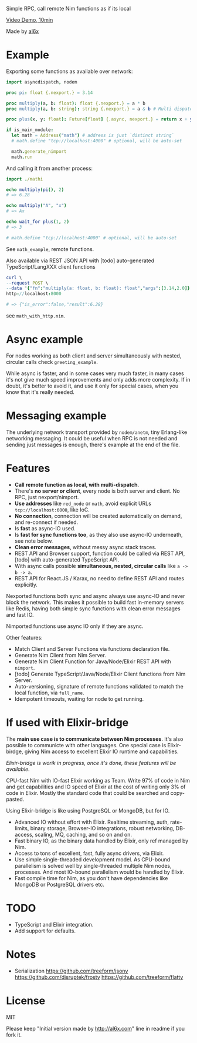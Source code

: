 Simple RPC, call remote Nim functions as if its local

[Video Demo, 10min](https://youtu.be/KUb15vva0vw)

Made by [al6x](http://al6x.com)

# Example

Exporting some functions as available over network:

```Nim
import asyncdispatch, nodem

proc pi: float {.nexport.} = 3.14

proc multiply(a, b: float): float {.nexport.} = a * b
proc multiply(a, b: string): string {.nexport.} = a & b # Multi dispatch supported

proc plus(x, y: float): Future[float] {.async, nexport.} = return x + y # Async supported

if is_main_module:
  let math = Address("math") # address is just `distinct string`
  # math.define "tcp://localhost:4000" # optional, will be auto-set

  math.generate_nimport
  math.run
```

And calling it from another process:

```Nim
import ./mathi

echo multiply(pi(), 2)
# => 6.28

echo multiply("A", "x")
# => Ax

echo wait_for plus(1, 2)
# => 3

# math.define "tcp://localhost:4000" # optional, will be auto-set
```

See `math_example`, remote functions.

Also available via REST JSON API with [todo] auto-generated TypeScript/LangXXX client functions

```Nim
curl \
--request POST \
--data '{"fn":"multiply(a: float, b: float): float","args":[3.14,2.0]}' \
http://localhost:8000

# => {"is_error":false,"result":6.28}
```

see `math_with_http.nim`.

# Async example

For nodes working as both client and server simultaneously with nested, circular calls check `greeting_example`.

While async is faster, and in some cases very much faster, in many cases it's not give much speed improvements
and only adds more complexity. If in doubt, it's better to avoid it, and use it only for special cases,
when you know that it's really needed.

# Messaging example

The underlying network transport provided by `nodem/anetm`, tiny Erlang-like networking messaging. It could be
useful when RPC is not needed and sending just messages is enough, there's example at the end of the file.

# Features

- **Call remote function as local, with multi-dispatch**.
- There's **no server or client**, every node is both server and client. No RPC, just nexport/nimport.
- **Use addresses** like `red_node` or `math`, avoid explicit URLs `tcp://localhost:6000`, like IoC.
- **No connection**, connection will be created automatically on demand, and re-connect if needed.
- Is **fast** as async-IO used.
- Is **fast for sync functions too**, as they also use async-IO underneath, see note below.
- **Clean error messages**, without messy async stack traces.
- REST API and Browser support, function could be called via REST API, [todo] with auto-generated TypeScript API.
- With async calls possible **simultaneous, nested, circular calls** like `a -> b -> a`.
- REST API for React.JS / Karax, no need to define REST API and routes explicitly.

Nexported functions both sync and async always use async-IO and never block the network. This makes it
possible to build fast in-memory servers like Redis, having both simple sync functions with clean error
messages and fast IO.

Nimported functions use async IO only if they are async.

Other features:

- Match Client and Server Functions via functions declaration file.
- Generate Nim Client from Nim Server.
- Generate Nim Client Function for Java/Node/Elixir REST API with `nimport`.
- [todo] Generate TypeScript/Java/Node/Elixir Client functions from Nim Server.
- Auto-versioning, signature of remote functions validated to match the local function, via `full_name`.
- Idempotent timeouts, waiting for node to get running.

# If used with Elixir-bridge

The **main use case is to communicate between Nim processes**. It's also possible to communicte with other
languages. One special case is Elixir-birdge, giving Nim access to excellent Elixir IO runtime and capabilities.

*Elixir-bridge is worik in progress, once it's done, these features will be available*.

CPU-fast Nim with IO-fast Elixir working as Team. Write 97% of code in Nim and get capabilities and IO speed of
Elixir at the cost of writing only 3% of code in Elixir. Mostly the standard code that could be searched and
copy-pasted.

Using Elixir-bridge is like using PostgreSQL or MongoDB, but for IO.

- Advanced IO without effort with Elixir. Realtime streaming, auth, rate-limits, binary storage, Browser-IO integrations, robust networking, DB-access, scaling, MQ, caching, and so on and on.
- Fast binary IO, as the binary data handled by Elixir, only ref managed by Nim.
- Access to tons of excellent, fast, fully async drivers, via Elixir.
- Use simple single-threaded development model. As CPU-bound parallelism is solved well by single-threaded
  multiple Nim nodes, processes. And most IO-bound parallelism would be handled by Elixir.
- Fast compile time for Nim, as you don't have dependencies like MongoDB or PostgreSQL drivers etc.

# TODO

- TypeScript and Elixir integration.
- Add support for defaults.

# Notes

- Serialization https://github.com/treeform/jsony https://github.com/disruptek/frosty
  https://github.com/treeform/flatty

# License

MIT

Please keep "Initial version made by http://al6x.com" line in readme if you fork it.